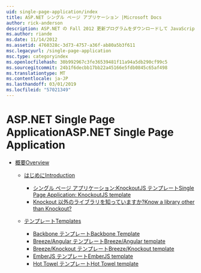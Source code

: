 ```yaml
---
uid: single-page-application/index
title: ASP.NET シングル ページ アプリケーション |Microsoft Docs
author: rick-anderson
description: ASP.NET の Fall 2012 更新プログラムをダウンロードして JavaScrip を使用して重要なクライアント側の対話でアプリケーションを構築するエンド ツー エンド エクスペリエンスを向上してください.
ms.author: riande
ms.date: 11/14/2012
ms.assetid: 4760328c-3d73-4757-a36f-ab80a5b3f611
msc.legacyurl: /single-page-application
msc.type: categoryindex
ms.openlocfilehash: 30b992967c3fe36539481f11a94a5db290cf99c5
ms.sourcegitcommit: 24b1f6decbb17bb22a45166e5fdb0845c65af498
ms.translationtype: MT
ms.contentlocale: ja-JP
ms.lasthandoff: 03/01/2019
ms.locfileid: "57021349"
---
```

<a name="aspnet-single-page-application"></a><span data-ttu-id="660fe-103">ASP.NET Single Page Application</span><span class="sxs-lookup"><span data-stu-id="660fe-103">ASP.NET Single Page Application</span></span>
====================
- [<span data-ttu-id="660fe-104">概要</span><span class="sxs-lookup"><span data-stu-id="660fe-104">Overview</span></span>](overview/index.md)

    - [<span data-ttu-id="660fe-105">はじめに</span><span class="sxs-lookup"><span data-stu-id="660fe-105">Introduction</span></span>](overview/introduction/index.md)

        - [<span data-ttu-id="660fe-106">シングル ページ アプリケーション:KnockoutJS テンプレート</span><span class="sxs-lookup"><span data-stu-id="660fe-106">Single Page Application: KnockoutJS template</span></span>](overview/introduction/knockoutjs-template.md)
        - [<span data-ttu-id="660fe-107">Knockout 以外のライブラリを知っていますか?</span><span class="sxs-lookup"><span data-stu-id="660fe-107">Know a library other than Knockout?</span></span>](overview/introduction/other-libraries.md)
    - [<span data-ttu-id="660fe-108">テンプレート</span><span class="sxs-lookup"><span data-stu-id="660fe-108">Templates</span></span>](overview/templates/index.md)

        - [<span data-ttu-id="660fe-109">Backbone テンプレート</span><span class="sxs-lookup"><span data-stu-id="660fe-109">Backbone Template</span></span>](overview/templates/backbonejs-template.md)
        - [<span data-ttu-id="660fe-110">Breeze/Angular テンプレート</span><span class="sxs-lookup"><span data-stu-id="660fe-110">Breeze/Angular template</span></span>](overview/templates/breezeangular-template.md)
        - [<span data-ttu-id="660fe-111">Breeze/Knockout テンプレート</span><span class="sxs-lookup"><span data-stu-id="660fe-111">Breeze/Knockout template</span></span>](overview/templates/breezeknockout-template.md)
        - [<span data-ttu-id="660fe-112">EmberJS テンプレート</span><span class="sxs-lookup"><span data-stu-id="660fe-112">EmberJS template</span></span>](overview/templates/emberjs-template.md)
        - [<span data-ttu-id="660fe-113">Hot Towel テンプレート</span><span class="sxs-lookup"><span data-stu-id="660fe-113">Hot Towel template</span></span>](overview/templates/hottowel-template.md)
